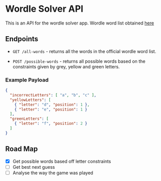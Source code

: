 # Wordle Solver API

This is an API for the wordle solver app.
Wordle word list obtained [here](https://gist.github.com/dracos/dd0668f281e685bad51479e5acaadb93)

## Endpoints

- `GET /all-words` - returns all the words in the official wordle word list.

- `POST /possible-words` - returns all possible words based on the constraints given by grey, yellow and green letters.

### Example Payload
```json
{
  "incorrectLetters": [ "a", "b", "c" ],
  "yellowLetters": [
    { "letter": "d", "position": 1 },
    { "letter": "e", "position": 1 }
  ],
  "greenLetters": [
    { "letter": "f", "position": 2 }
  ]
}
```

## Road Map
- [x] Get possible words based off letter constraints
- [ ] Get best next guess
- [ ] Analyse the way the game was played
